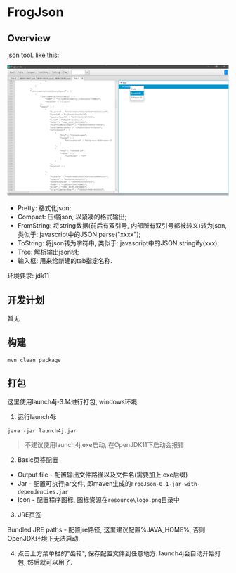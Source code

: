 # FrogJson

## Overview

json tool. like this:

![image](docs/img/example.png)

* Pretty: 格式化json;
* Compact: 压缩json, 以紧凑的格式输出;
* FromString: 将string数据(前后有双引号, 内部所有双引号都被转义)转为json, 类似于: javascript中的JSON.parse("xxxx");
* ToString: 将json转为字符串, 类似于: javascript中的JSON.stringify(xxx);
* Tree: 解析输出json树;
* 输入框: 用来给新建的tab指定名称.

环境要求: jdk11

## 开发计划

暂无

## 构建

```
mvn clean package
```

## 打包

这里使用launch4j-3.14进行打包, windows环境:

1. 运行launch4j:

```
java -jar launch4j.jar
```

> 不建议使用launch4j.exe启动, 在OpenJDK11下启动会报错

2. Basic页签配置

 * Output file - 配置输出文件路径以及文件名(需要加上.exe后缀)
 * Jar - 配置可执行jar文件, 即maven生成的```FrogJson-0.1-jar-with-dependencies.jar```
 * Icon - 配置程序图标, 图标资源在```resource\logo.png```目录中

3. JRE页签

Bundled JRE paths - 配置jre路径, 这里建议配置%JAVA_HOME%, 否则OpenJDK环境下无法启动.

4. 点击上方菜单栏的"齿轮", 保存配置文件到任意地方. launch4j会自动开始打包, 然后就可以用了.